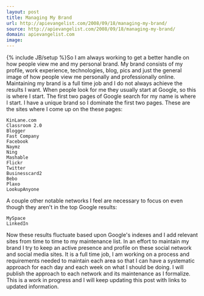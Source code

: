 ```yaml
---
layout: post
title: Managing My Brand
url: http://apievangelist.com/2008/09/18/managing-my-brand/
source: http://apievangelist.com/2008/09/18/managing-my-brand/
domain: apievangelist.com
image: 
---
```

{% include JB/setup %}So I am always working to get a better handle on how people view me and my personal brand.  My brand consists of my profile, work experience, technologies, blog, pics and just the general image of how people view me personally and professionally online.
Maintaining my brand is a full time job and I do not always achieve the results I want.  When people look for me they usually start at Google, so this is where I start.
The first two pages of Google search for my name is where I start.  I have a unique brand so I dominate the first two pages.  These are the sites where I come up on the these pages:

	KinLane.com
	Classroom 2.0
	Blogger
	Fast Company
	Facebook
	Naymz
	Ning
	Mashable
	Flickr
	Twitter
	Businesscard2
	Bebo
	Plaxo
	LookupAnyone

A couple other notable networks I feel are necessary to focus on even though they aren't in the top Google results:

	MySpace
	LinkedIn

Now these results fluctuate based upon Google's indexes and I add relevant sites from time to time to my maintenance list.
In an effort to maintain my brand I try to keep an active presence and profile on these social network and social media sites.
It is a full time job, I am working on a process and requirements needed to maintain each area so that I can have a systematic approach for each day and each week on what I should be doing.
I will publish the approach to each network and its maintenance as I formalize.  This is a work in progress and I will keep updating this post with links to updated information.